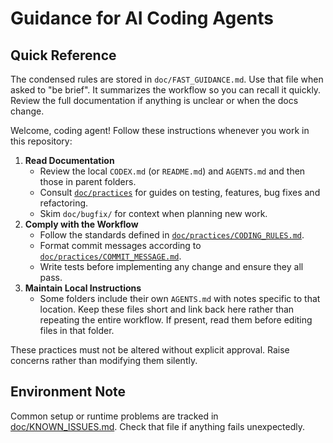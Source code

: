 # Guidance for AI Coding Agents

## Quick Reference
The condensed rules are stored in `doc/FAST_GUIDANCE.md`. Use that file when asked to
"be brief". It summarizes the workflow so you can recall it quickly. Review the
full documentation if anything is unclear or when the docs change.

Welcome, coding agent! Follow these instructions whenever you work in this repository:

1. **Read Documentation**
   - Review the local `CODEX.md` (or `README.md`) and `AGENTS.md` and then those in parent folders.
   - Consult [`doc/practices`](doc/practices/) for guides on testing, features, bug fixes and refactoring.
   - Skim `doc/bugfix/` for context when planning new work.
2. **Comply with the Workflow**
   - Follow the standards defined in [`doc/practices/CODING_RULES.md`](doc/practices/CODING_RULES.md).
   - Format commit messages according to [`doc/practices/COMMIT_MESSAGE.md`](doc/practices/COMMIT_MESSAGE.md).
   - Write tests before implementing any change and ensure they all pass.
3. **Maintain Local Instructions**
   - Some folders include their own `AGENTS.md` with notes specific to that location. Keep these files short and link back here rather than repeating the entire workflow. If present, read them before editing files in that folder.

These practices must not be altered without explicit approval. Raise concerns rather than modifying them silently.

## Environment Note
Common setup or runtime problems are tracked in [doc/KNOWN_ISSUES.md](doc/KNOWN_ISSUES.md). Check that file if anything fails unexpectedly.
